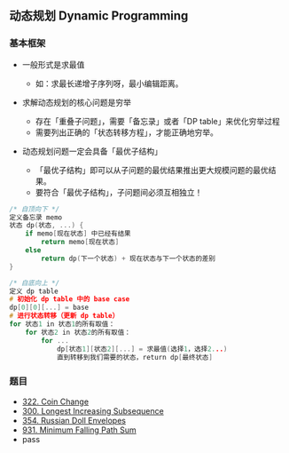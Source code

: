 ## 动态规划 Dynamic Programming

### 基本框架

- 一般形式是求最值
  - 如：求最长递增子序列呀，最小编辑距离。

- 求解动态规划的核心问题是穷举
  - 存在「重叠子问题」，需要「备忘录」或者「DP table」来优化穷举过程
  - 需要列出正确的「状态转移方程」，才能正确地穷举。
- 动态规划问题一定会具备「最优子结构」
  - 「最优子结构」即可以从子问题的最优结果推出更大规模问题的最优结果。
  - 要符合「最优子结构」，子问题间必须互相独立！


```c++
/* 自顶向下 */
定义备忘录 memo
状态 dp(状态, ...) {
	if memo[现在状态] 中已经有结果
        return memo[现在状态]
	else
        return dp(下一个状态) + 现在状态与下一个状态的差别
}

/* 自底向上 */
定义 dp table
# 初始化 dp table 中的 base case
dp[0][0][...] = base
# 进行状态转移（更新 dp table）
for 状态1 in 状态1的所有取值：
	for 状态2 in 状态2的所有取值：
		for ...
			dp[状态1][状态2][...] = 求最值(选择1，选择2...)
			直到转移到我们需要的状态，return dp[最终状态]
```



### 题目

- [322. Coin Change](https://leetcode.com/problems/coin-change)
- [300. Longest Increasing Subsequence](https://leetcode.com/problems/longest-increasing-subsequence)
- [354. Russian Doll Envelopes](https://leetcode.com/problems/russian-doll-envelopes)
- [931. Minimum Falling Path Sum](https://leetcode.com/problems/minimum-falling-path-sum/)
- pass

